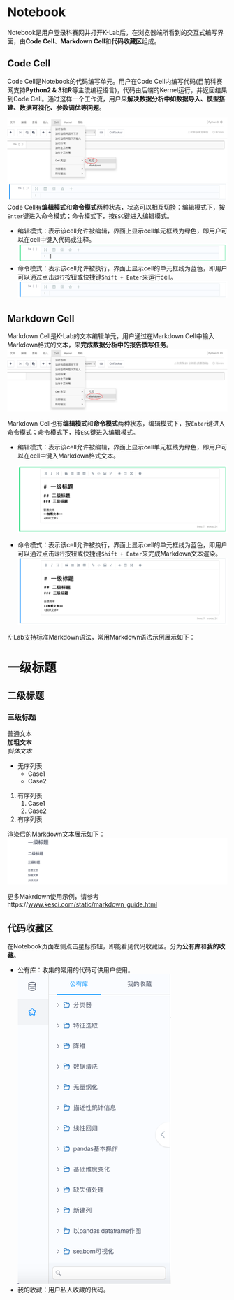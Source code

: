 # Notebook
Notebook是用户登录科赛网并打开K-Lab后，在浏览器端所看到的交互式编写界面，由**Code Cell**、**Markdown Cell**和**代码收藏区**组成。

## Code Cell
Code Cell是Notebook的代码编写单元。用户在Code Cell内编写代码(目前科赛网支持**Python2 & 3**和**R**等主流编程语言)，代码由后端的Kernel运行，并返回结果到Code Cell。通过这样一个工作流，用户来**解决数据分析中如数据导入、模型搭建、数据可视化、参数调优等问题**。    

![Code Cell](cell-code.jpg)
![image description](code-cell.png)
Code Cell有**编辑模式**和**命令模式**两种状态，状态可以相互切换：编辑模式下，按`Enter`键进入命令模式；命令模式下，按`ESC`键进入编辑模式。

* 编辑模式：表示该cell允许被编辑，界面上显示cell单元框线为绿色，即用户可以在cell中键入代码或注释。
 ![image description](code-cell-green.png)
* 命令模式：表示该cell允许被执行，界面上显示cell的单元框线为蓝色，即用户可以通过点击`运行`按钮或快捷键`Shift + Enter`来运行cell。
  ![image description](code-cell.png)




## Markdown Cell
Markdown Cell是K-Lab的文本编辑单元，用户通过在Markdown Cell中输入Markdown格式的文本，来**完成数据分析中的报告撰写任务**。
![image description](cell-markdown.jpg)

Markdown Cell也有**编辑模式**和**命令模式**两种状态，编辑模式下，按`Enter`键进入命令模式；命令模式下，按`ESC`键进入编辑模式。
* 编辑模式：表示该cell允许被编辑，界面上显示cell单元框线为绿色，即用户可以在cell中键入Markdown格式文本。

  ![image description](markdown-cell-green.png)
* 命令模式：表示该cell允许被执行，界面上显示cell的单元框线为蓝色，即用户可以通过点击`运行`按钮或快捷键`Shift + Enter`来完成Markdown文本渲染。
 ![image description](markdown-cell-blue.png)
 


K-Lab支持标准Markdown语法，常用Markdown语法示例展示如下：

# 一级标题
## 二级标题
### 三级标题

普通文本    
**加粗文本**    
*斜体文本*

* 无序列表
    * Case1
    * Case2

1. 有序列表
    1. Case1
    2. Case2
2. 有序列表



渲染后的Markdown文本展示如下：     
![image description](markdown-cell-run.png)
  
更多Makrdown使用示例，请参考https://www.kesci.com/static/markdown_guide.html

## 代码收藏区
在Notebook页面左侧点击星标按钮，即能看见代码收藏区。分为**公有库**和**我的收藏**。
* 公有库：收集的常用的代码可供用户使用。
  ![image description](code-storage.png)
* 我的收藏：用户私人收藏的代码。